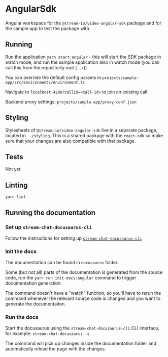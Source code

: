 # AngularSdk

Angular workspace for the `@stream-io/video-angular-sdk` package and for the sample app to test the package with.

## Running

Run the application `yarn start:angular` - this will start the SDK package in watch mode, and run the sample application also in watch mode (you can call this from the repositorty root (`../`))

You can override the default config params in `projects/sample-app/src/environments/environment.ts`

Navigate to `localhost:4200?callid=<call-id>` to join an existing call

Backend proxy settings: `projects/sample-app/proxy.conf.json`

## Styling

Stylesheets of `@stream-io/video-angular-sdk` live in a separate package, located in `../styling`. This is a shared package with the `react-sdk` so make sure that your changes are also compatible with that package.

## Tests

Not yet

## Linting

`yarn lint`

## Running the documentation

### Set up `stream-chat-docusaurus-cli`

Follow the instructions for setting up [`stream-chat-docusaurus-cli`](https://github.com/GetStream/stream-chat-docusaurus-cli#installation-and-using-the-cli)

### Init the docs

The documentation can be found in `docusaurus` folder.

Some (but not all) parts of the documentation is generated from the source code, run the `yarn run init-docs:angular` command to trigger documentation generation.

The command doesn't have a "watch" function, so you'll have to rerun the command whenever the relevant source code is changed and you want to generate the documentaiton.

### Run the docs

Start the docusaurus using the `stream-chat-docusaurus-cli` CLI interface, for example:
`stream-chat-docusaurus -s`

The command will pick up changes inside the documentation folder and automatically reload the page with the changes.

